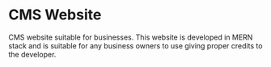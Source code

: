 # CMS Website
CMS website suitable for businesses. This website is developed in MERN stack and is suitable  for any business owners to use giving proper credits to the developer.
